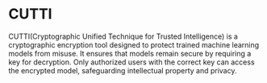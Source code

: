 # CUTTI
CUTTI(Cryptographic Unified Technique for Trusted Intelligence) is a cryptographic encryption tool designed to protect trained machine learning models from misuse. It ensures that models remain secure by requiring a key for decryption. Only authorized users with the correct key can access the encrypted model, safeguarding intellectual property and privacy.
